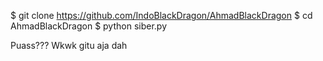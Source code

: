 $ git clone https://github.com/IndoBlackDragon/AhmadBlackDragon
$ cd AhmadBlackDragon
$ python siber.py

Puass??? Wkwk gitu aja dah
